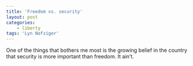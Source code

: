 ```yaml
---
title: 'Freedom vs. security'
layout: post
categories:
    - liberty
tags: 'Lyn Nofziger'
---
```


One of the things that bothers me most is the growing belief in the country that security is more important than freedom. It ain’t.